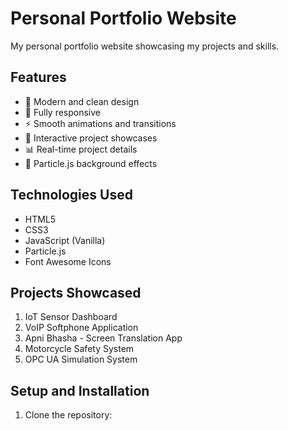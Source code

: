 # Personal Portfolio Website

My personal portfolio website showcasing my projects and skills.

## Features

- 🎨 Modern and clean design
- 📱 Fully responsive
- ⚡ Smooth animations and transitions
- 🌟 Interactive project showcases
- 📊 Real-time project details
- 🎯 Particle.js background effects

## Technologies Used

- HTML5
- CSS3
- JavaScript (Vanilla)
- Particle.js
- Font Awesome Icons

## Projects Showcased

1. IoT Sensor Dashboard
2. VoIP Softphone Application
3. Apni Bhasha - Screen Translation App
4. Motorcycle Safety System
5. OPC UA Simulation System

## Setup and Installation

1. Clone the repository: 